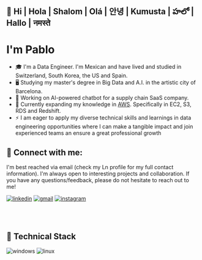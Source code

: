 ## 👋  Hi | Hola | Shalom | Olá | 안녕 | Kumusta | హలో  | Hallo | नमस्ते 

# I'm Pablo

- 🎓 I'm a Data Engineer. I'm Mexican and have lived and studied in Switzerland, South Korea, the US and Spain.
- 🖥️ Studying my master's degree in Big Data and A.I. in the artistic city of Barcelona.
- 🔭 Working on AI-powered chatbot for a supply chain SaaS company.
- 🌱 Currently expanding my knowledge in [AWS](https://aws.amazon.com/architecture/security-identity-compliance/?achp_navtc13&cards-all.sort-by=item.additionalFields.sortDate&cards-all.sort-order=desc&awsf.content-type=*all&awsf.methodology=*all). Specifically in EC2, S3, RDS and Redshift.
- ⚡ I am eager to apply my diverse technical skills and learnings in data engineering opportunities where I can make a tangible impact and join experienced teams an ensure a great professional growth

## 🤝 Connect with me:

I'm best reached via email (check my Ln profile for my full contact information). I'm always open to interesting projects and collaboration. If you have any questions/feedback, please do not hesitate to reach out to me!

[![linkedin](https://skillicons.dev/icons?i=linkedin)](https://www.linkedin.com/in/myln-pablo/)
[![gmail](https://skillicons.dev/icons?i=gmail)](pablo.devdt@gmail.com)
[![instagram](https://skillicons.dev/icons?i=instagram)](https://www.instagram.com/pablovicruiz/?hl=en)

<br/>
<br/>

## 💼 Technical Stack

![windows](https://img.shields.io/badge/Windows-0078D6?style=for-the-badge&logo=windows&logoColor=white)
![linux](https://img.shields.io/badge/Linux-FCC624?style=for-the-badge&logo=linux&logoColor=black)
